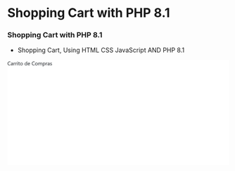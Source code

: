# Shopping Cart with PHP 8.1

### Shopping Cart with PHP 8.1

- Shopping Cart, Using HTML CSS JavaScript AND PHP 8.1


![preview img](/preview.png)